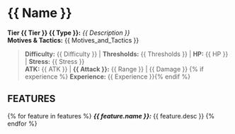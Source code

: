 # {{ Name }}

**Tier {{ Tier }} {{ Type }}:** *{{ Description }}*  
**Motives & Tactics:** {{ Motives_and_Tactics }}

> **Difficulty:** {{ Difficulty }} | **Thresholds:** {{ Thresholds }} | **HP:** {{ HP }} | **Stress:** {{ Stress }}  
> **ATK:** {{ ATK }} | **{{ Attack }}:** {{ Range }} | {{ Damage }}  {% if experience %}
> **Experience:** {{ Experience }}{% endif %}

## FEATURES
{% for feature in features %}
***{{ feature.name }}:*** {{ feature.desc }}
{% endfor %}
